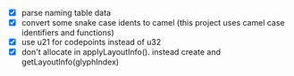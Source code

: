 - [x] parse naming table data
- [x] convert some snake case idents to camel (this project uses camel case identifiers and functions)
- [x] use u21 for codepoints instead of u32
- [x] don't allocate in applyLayoutInfo(). instead create and getLayoutInfo(glyphIndex)